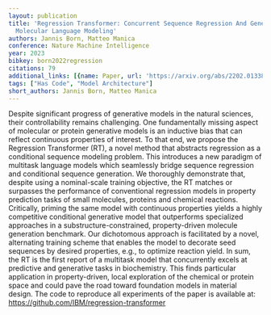 ```yaml
---
layout: publication
title: 'Regression Transformer: Concurrent Sequence Regression And Generation For
  Molecular Language Modeling'
authors: Jannis Born, Matteo Manica
conference: Nature Machine Intelligence
year: 2023
bibkey: born2022regression
citations: 79
additional_links: [{name: Paper, url: 'https://arxiv.org/abs/2202.01338'}]
tags: ["Has Code", "Model Architecture"]
short_authors: Jannis Born, Matteo Manica
---
```

Despite significant progress of generative models in the natural sciences,
their controllability remains challenging. One fundamentally missing aspect of
molecular or protein generative models is an inductive bias that can reflect
continuous properties of interest. To that end, we propose the Regression
Transformer (RT), a novel method that abstracts regression as a conditional
sequence modeling problem. This introduces a new paradigm of multitask language
models which seamlessly bridge sequence regression and conditional sequence
generation.
  We thoroughly demonstrate that, despite using a nominal-scale training
objective, the RT matches or surpasses the performance of conventional
regression models in property prediction tasks of small molecules, proteins and
chemical reactions. Critically, priming the same model with continuous
properties yields a highly competitive conditional generative model that
outperforms specialized approaches in a substructure-constrained,
property-driven molecule generation benchmark. Our dichotomous approach is
facilitated by a novel, alternating training scheme that enables the model to
decorate seed sequences by desired properties, e.g., to optimize reaction
yield.
  In sum, the RT is the first report of a multitask model that concurrently
excels at predictive and generative tasks in biochemistry. This finds
particular application in property-driven, local exploration of the chemical or
protein space and could pave the road toward foundation models in material
design.
  The code to reproduce all experiments of the paper is available at:
https://github.com/IBM/regression-transformer